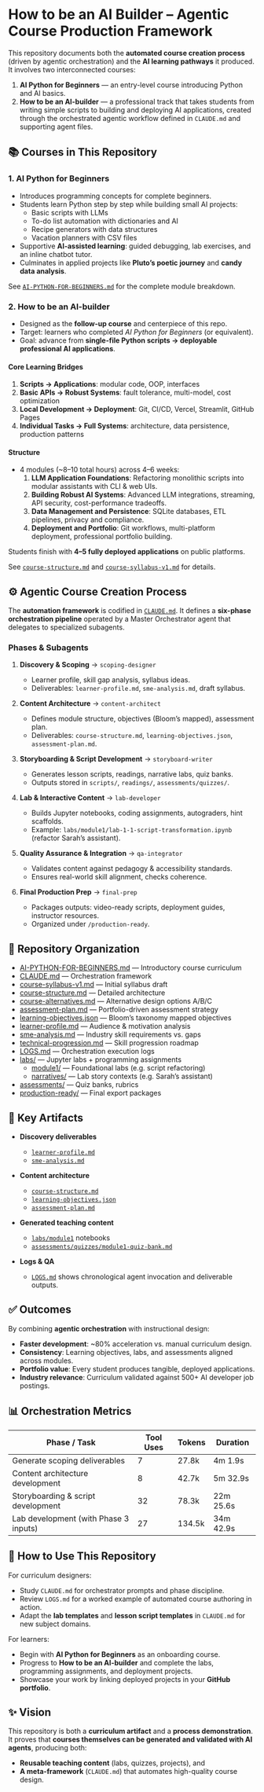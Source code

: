 # How to be an AI Builder – Agentic Course Production Framework

This repository documents both the **automated course creation process** (driven by agentic orchestration) and the **AI learning pathways** it produced. It involves two interconnected courses:

1. **AI Python for Beginners** — an entry-level course introducing Python and AI basics.  
2. **How to be an AI-builder** — a professional track that takes students from writing simple scripts to building and deploying AI applications, created through the orchestrated agentic workflow defined in `CLAUDE.md` and supporting agent files.

## 📚 Courses in This Repository

### 1. AI Python for Beginners
- Introduces programming concepts for complete beginners.  
- Students learn Python step by step while building small AI projects:
  - Basic scripts with LLMs  
  - To-do list automation with dictionaries and AI  
  - Recipe generators with data structures  
  - Vacation planners with CSV files  
- Supportive **AI-assisted learning**: guided debugging, lab exercises, and an inline chatbot tutor.  
- Culminates in applied projects like **Pluto’s poetic journey** and **candy data analysis**.

See [`AI-PYTHON-FOR-BEGINNERS.md`](./AI-PYTHON-FOR-BEGINNERS.md) for the complete module breakdown.

### 2. How to be an AI-builder
- Designed as the **follow-up course** and centerpiece of this repo.  
- Target: learners who completed *AI Python for Beginners* (or equivalent).  
- Goal: advance from **single-file Python scripts → deployable professional AI applications**.  

#### Core Learning Bridges
1. **Scripts → Applications**: modular code, OOP, interfaces  
2. **Basic APIs → Robust Systems**: fault tolerance, multi-model, cost optimization  
3. **Local Development → Deployment**: Git, CI/CD, Vercel, Streamlit, GitHub Pages  
4. **Individual Tasks → Full Systems**: architecture, data persistence, production patterns  

#### Structure
- 4 modules (~8–10 total hours) across 4–6 weeks:
  1. **LLM Application Foundations**: Refactoring monolithic scripts into modular assistants with CLI & web UIs.  
  2. **Building Robust AI Systems**: Advanced LLM integrations, streaming, API security, cost-performance tradeoffs.  
  3. **Data Management and Persistence**: SQLite databases, ETL pipelines, privacy and compliance.  
  4. **Deployment and Portfolio**: Git workflows, multi-platform deployment, professional portfolio building.  

Students finish with **4–5 fully deployed applications** on public platforms.

See [`course-structure.md`](./course-structure.md) and [`course-syllabus-v1.md`](./course-syllabus-v1.md) for details.

## ⚙️ Agentic Course Creation Process

The **automation framework** is codified in [`CLAUDE.md`](./CLAUDE.md). It defines a **six-phase orchestration pipeline** operated by a Master Orchestrator agent that delegates to specialized subagents.

### Phases & Subagents
1. **Discovery & Scoping** → `scoping-designer`  
   - Learner profile, skill gap analysis, syllabus ideas.  
   - Deliverables: `learner-profile.md`, `sme-analysis.md`, draft syllabus.

2. **Content Architecture** → `content-architect`  
   - Defines module structure, objectives (Bloom’s mapped), assessment plan.  
   - Deliverables: `course-structure.md`, `learning-objectives.json`, `assessment-plan.md`.

3. **Storyboarding & Script Development** → `storyboard-writer`  
   - Generates lesson scripts, readings, narrative labs, quiz banks.  
   - Outputs stored in `scripts/`, `readings/`, `assessments/quizzes/`.

4. **Lab & Interactive Content** → `lab-developer`  
   - Builds Jupyter notebooks, coding assignments, autograders, hint scaffolds.  
   - Example: `labs/module1/lab-1-1-script-transformation.ipynb` (refactor Sarah’s assistant).  

5. **Quality Assurance & Integration** → `qa-integrator`  
   - Validates content against pedagogy & accessibility standards.  
   - Ensures real-world skill alignment, checks coherence.

6. **Final Production Prep** → `final-prep`  
   - Packages outputs: video-ready scripts, deployment guides, instructor resources.  
   - Organized under `/production-ready`.

## 📂 Repository Organization

- [AI-PYTHON-FOR-BEGINNERS.md](./AI-PYTHON-FOR-BEGINNERS.md) — Introductory course curriculum  
- [CLAUDE.md](./CLAUDE.md) — Orchestration framework  
- [course-syllabus-v1.md](./course-syllabus-v1.md) — Initial syllabus draft  
- [course-structure.md](./course-structure.md) — Detailed architecture  
- [course-alternatives.md](./course-alternatives.md) — Alternative design options A/B/C  
- [assessment-plan.md](./assessment-plan.md) — Portfolio-driven assessment strategy  
- [learning-objectives.json](./learning-objectives.json) — Bloom’s taxonomy mapped objectives  
- [learner-profile.md](./learner-profile.md) — Audience & motivation analysis  
- [sme-analysis.md](./sme-analysis.md) — Industry skill requirements vs. gaps  
- [technical-progression.md](./technical-progression.md) — Skill progression roadmap  
- [LOGS.md](./LOGS.md) — Orchestration execution logs  
- [labs/](./labs/) — Jupyter labs + programming assignments  
  - [module1/](./labs/module1/) — Foundational labs (e.g. script refactoring)  
  - [narratives/](./labs/narratives/) — Lab story contexts (e.g. Sarah’s assistant)  
- [assessments/](./assessments/) — Quiz banks, rubrics  
- [production-ready/](./production-ready/) — Final export packages  

## 🔎 Key Artifacts

- **Discovery deliverables**  
  - [`learner-profile.md`](./learner-profile.md)  
  - [`sme-analysis.md`](./sme-analysis.md)  

- **Content architecture**  
  - [`course-structure.md`](./course-structure.md)  
  - [`learning-objectives.json`](./learning-objectives.json)  
  - [`assessment-plan.md`](./assessment-plan.md)  

- **Generated teaching content**  
  - [`labs/module1`](./labs/module1) notebooks  
  - [`assessments/quizzes/module1-quiz-bank.md`](./assessments/quizzes/module1-quiz-bank.md)  

- **Logs & QA**  
  - [`LOGS.md`](./LOGS.md) shows chronological agent invocation and deliverable outputs.

## ✅ Outcomes

By combining **agentic orchestration** with instructional design:
- **Faster development**: ~80% acceleration vs. manual curriculum design.  
- **Consistency**: Learning objectives, labs, and assessments aligned across modules.  
- **Portfolio value**: Every student produces tangible, deployed applications.  
- **Industry relevance**: Curriculum validated against 500+ AI developer job postings.

## 📊 Orchestration Metrics

| Phase / Task                          | Tool Uses | Tokens   | Duration   |
|---------------------------------------|-----------|----------|------------|
| Generate scoping deliverables         | 7         | 27.8k    | 4m 1.9s    |
| Content architecture development      | 8         | 42.7k    | 5m 32.9s   |
| Storyboarding & script development    | 32        | 78.3k    | 22m 25.6s  |
| Lab development (with Phase 3 inputs) | 27        | 134.5k   | 34m 42.9s  |

## 🚀 How to Use This Repository

For curriculum designers:
- Study `CLAUDE.md` for orchestrator prompts and phase discipline.
- Review `LOGS.md` for a worked example of automated course authoring in action.
- Adapt the **lab templates** and **lesson script templates** in `CLAUDE.md` for new subject domains.

For learners:
- Begin with **AI Python for Beginners** as an onboarding course.  
- Progress to **How to be an AI-builder** and complete the labs, programming assignments, and deployment projects.  
- Showcase your work by linking deployed projects in your **GitHub portfolio**.

## ✨ Vision

This repository is both a **curriculum artifact** and a **process demonstration**.  
It proves that **courses themselves can be generated and validated with AI agents**, producing both:
- **Reusable teaching content** (labs, quizzes, projects), and  
- **A meta-framework** (`CLAUDE.md`) that automates high-quality course design.
